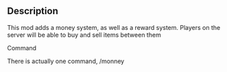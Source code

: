 ## Description

This mod adds a money system, as well as a reward system.
Players on the server will be able to buy and sell items between them

Command

There is actually one command, /monney
